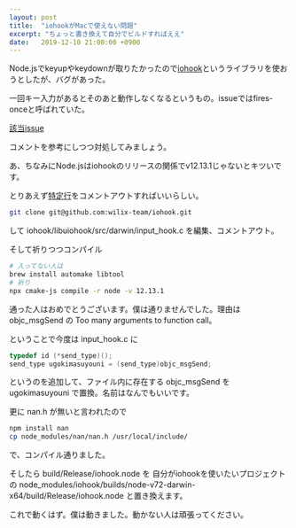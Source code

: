 ```yaml
---
layout: post
title:  "iohookがMacで使えない問題"
excerpt: "ちょっと書き換えて自分でビルドすればええ"
date:   2019-12-10 21:00:00 +0900
---
```


Node.jsでkeyupやkeydownが取りたかったので[iohook](https://www.npmjs.com/package/iohook)というライブラリを使おうとしたが、バグがあった。

一回キー入力があるとそのあと動作しなくなるというもの。issueではfires-onceと呼ばれていた。

[該当issue](https://github.com/wilix-team/iohook/issues/124)

コメントを参考にしつつ対処してみましょう。

あ、ちなみにNode.jsはiohookのリリースの関係でv12.13.1じゃないとキツいです。

とりあえず[特定行](https://github.com/wilix-team/iohook/blob/master/libuiohook/src/darwin/input_hook.c#L380)をコメントアウトすればいいらしい。

```sh
git clone git@github.com:wilix-team/iohook.git
```

して iohook/libuiohook/src/darwin/input_hook.c を編集、コメントアウト。

そして祈りつつコンパイル

```sh
# 入ってない人は
brew install automake libtool
# 祈り
npx cmake-js compile -r node -v 12.13.1
```

通った人はおめでとうございます。僕は通りませんでした。理由は objc_msgSend の Too many arguments to function call。

ということで今度は input_hook.c に

```c
typedef id (*send_type)();
send_type ugokimasuyouni = (send_type)objc_msgSend;
```

というのを追加して、ファイル内に存在する objc_msgSend を ugokimasuyouni で置換。名前はなんでもいいです。

更に nan.h が無いと言われたので

```sh
npm install nan
cp node_modules/nan/nan.h /usr/local/include/
```

で、コンパイル通りました。

そしたら build/Release/iohook.node を 自分がiohookを使いたいプロジェクトの node_modules/iohook/builds/node-v72-darwin-x64/build/Release/iohook.node と置き換えます。

これで動くはず。僕は動きました。動かない人は頑張ってください。
